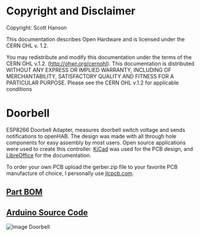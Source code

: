 # Copyright and Disclaimer
Copyright: Scott Hanson

This documentation describes Open Hardware and is licensed under the CERN OHL v. 1.2.

You may redistribute and modify this documentation under the terms of the CERN OHL v.1.2. (http://ohwr.org/cernohl). This documentation is distributed WITHOUT ANY EXPRESS OR IMPLIED WARRANTY, INCLUDING OF MERCHANTABILITY, SATISFACTORY QUALITY AND FITNESS FOR A PARTICULAR PURPOSE. Please see the CERN OHL v.1.2 for applicable conditions

# Doorbell

ESP8266 Doorbell Adapter, measures doorbell switch voltage and sends notifications to openHAB. The design was made with all through hole components for easy assembly by most users. Open source applications were used to create this controller. [KiCad](http://kicad-pcb.org/) was used for the PCB design, and [LibreOffice](https://www.libreoffice.org/) for the documentation.

To order your own PCB upload the gerber.zip file to your favorite PCB manufacture of choice, I personally use [jlcpcb.com](https://jlcpcb.com/).

## [Part BOM](https://github.com/computergeek1507/PB_16/raw/master/PB16_Bom.ods)

## [Arduino Source Code](https://raw.githubusercontent.com/computergeek1507/arduino/master/ESPMQTT/ESPMQTT.ino)

![Image Doorbell](https://github.com/computergeek1507/KiCad_Designs/raw/master/Doorbell/Doorbell.png)